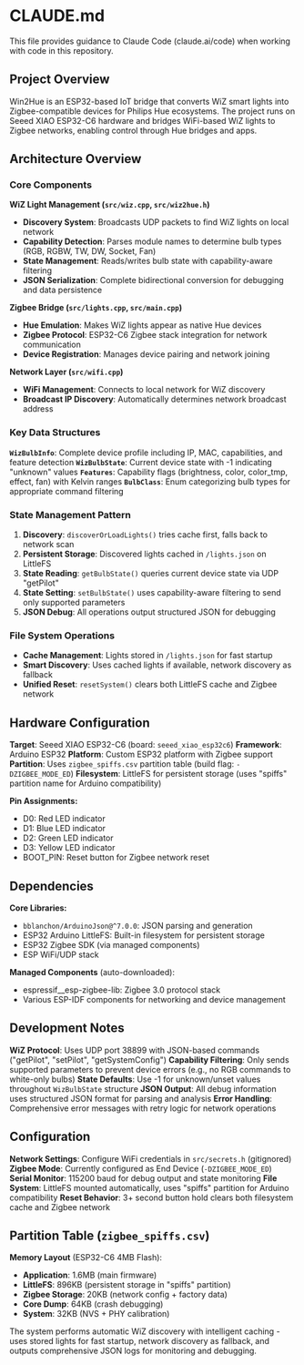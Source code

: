 # CLAUDE.md

This file provides guidance to Claude Code (claude.ai/code) when working with code in this repository.

## Project Overview

Win2Hue is an ESP32-based IoT bridge that converts WiZ smart lights into Zigbee-compatible devices for Philips Hue ecosystems. The project runs on Seeed XIAO ESP32-C6 hardware and bridges WiFi-based WiZ lights to Zigbee networks, enabling control through Hue bridges and apps.

## Architecture Overview

### Core Components

**WiZ Light Management (`src/wiz.cpp`, `src/wiz2hue.h`)**
- **Discovery System**: Broadcasts UDP packets to find WiZ lights on local network
- **Capability Detection**: Parses module names to determine bulb types (RGB, RGBW, TW, DW, Socket, Fan)
- **State Management**: Reads/writes bulb state with capability-aware filtering
- **JSON Serialization**: Complete bidirectional conversion for debugging and data persistence

**Zigbee Bridge (`src/lights.cpp`, `src/main.cpp`)**
- **Hue Emulation**: Makes WiZ lights appear as native Hue devices
- **Zigbee Protocol**: ESP32-C6 Zigbee stack integration for network communication
- **Device Registration**: Manages device pairing and network joining

**Network Layer (`src/wifi.cpp`)**
- **WiFi Management**: Connects to local network for WiZ discovery
- **Broadcast IP Discovery**: Automatically determines network broadcast address

### Key Data Structures

**`WizBulbInfo`**: Complete device profile including IP, MAC, capabilities, and feature detection
**`WizBulbState`**: Current device state with -1 indicating "unknown" values
**`Features`**: Capability flags (brightness, color, color_tmp, effect, fan) with Kelvin ranges
**`BulbClass`**: Enum categorizing bulb types for appropriate command filtering

### State Management Pattern

1. **Discovery**: `discoverOrLoadLights()` tries cache first, falls back to network scan
2. **Persistent Storage**: Discovered lights cached in `/lights.json` on LittleFS
3. **State Reading**: `getBulbState()` queries current device state via UDP "getPilot"
4. **State Setting**: `setBulbState()` uses capability-aware filtering to send only supported parameters
5. **JSON Debug**: All operations output structured JSON for debugging

### File System Operations

- **Cache Management**: Lights stored in `/lights.json` for fast startup
- **Smart Discovery**: Uses cached lights if available, network discovery as fallback
- **Unified Reset**: `resetSystem()` clears both LittleFS cache and Zigbee network

## Hardware Configuration

**Target**: Seeed XIAO ESP32-C6 (board: `seeed_xiao_esp32c6`)
**Framework**: Arduino ESP32 
**Platform**: Custom ESP32 platform with Zigbee support
**Partition**: Uses `zigbee_spiffs.csv` partition table (build flag: `-DZIGBEE_MODE_ED`)
**Filesystem**: LittleFS for persistent storage (uses "spiffs" partition name for Arduino compatibility)

**Pin Assignments:**
- D0: Red LED indicator
- D1: Blue LED indicator  
- D2: Green LED indicator
- D3: Yellow LED indicator
- BOOT_PIN: Reset button for Zigbee network reset

## Dependencies

**Core Libraries:**
- `bblanchon/ArduinoJson@^7.0.0`: JSON parsing and generation
- ESP32 Arduino LittleFS: Built-in filesystem for persistent storage
- ESP32 Zigbee SDK (via managed components)
- ESP WiFi/UDP stack

**Managed Components** (auto-downloaded):
- espressif__esp-zigbee-lib: Zigbee 3.0 protocol stack
- Various ESP-IDF components for networking and device management

## Development Notes

**WiZ Protocol**: Uses UDP port 38899 with JSON-based commands ("getPilot", "setPilot", "getSystemConfig")
**Capability Filtering**: Only sends supported parameters to prevent device errors (e.g., no RGB commands to white-only bulbs)
**State Defaults**: Use -1 for unknown/unset values throughout `WizBulbState` structure
**JSON Output**: All debug information uses structured JSON format for parsing and analysis
**Error Handling**: Comprehensive error messages with retry logic for network operations

## Configuration

**Network Settings**: Configure WiFi credentials in `src/secrets.h` (gitignored)
**Zigbee Mode**: Currently configured as End Device (`-DZIGBEE_MODE_ED`)
**Serial Monitor**: 115200 baud for debug output and state monitoring
**File System**: LittleFS mounted automatically, uses "spiffs" partition for Arduino compatibility
**Reset Behavior**: 3+ second button hold clears both filesystem cache and Zigbee network

## Partition Table (`zigbee_spiffs.csv`)

**Memory Layout** (ESP32-C6 4MB Flash):
- **Application**: 1.6MB (main firmware)
- **LittleFS**: 896KB (persistent storage in "spiffs" partition)
- **Zigbee Storage**: 20KB (network config + factory data)
- **Core Dump**: 64KB (crash debugging)
- **System**: 32KB (NVS + PHY calibration)

The system performs automatic WiZ discovery with intelligent caching - uses stored lights for fast startup, network discovery as fallback, and outputs comprehensive JSON logs for monitoring and debugging.